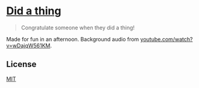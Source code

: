 # [Did a thing](https://le717.github.io/did-a-thing/)

> Congratulate someone when they did a thing!

Made for fun in an afternoon. Background audio from [youtube.com/watch?v=wDajqW561KM](https://www.youtube.com/watch?v=wDajqW561KM).

## License

[MIT](LICENSE)
